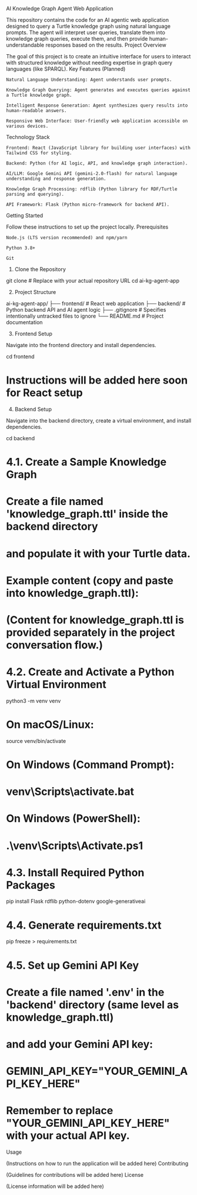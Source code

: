 AI Knowledge Graph Agent Web Application

This repository contains the code for an AI agentic web application designed to query a Turtle knowledge graph using natural language prompts. The agent will interpret user queries, translate them into knowledge graph queries, execute them, and then provide human-understandable responses based on the results.
Project Overview

The goal of this project is to create an intuitive interface for users to interact with structured knowledge without needing expertise in graph query languages (like SPARQL).
Key Features (Planned)

    Natural Language Understanding: Agent understands user prompts.

    Knowledge Graph Querying: Agent generates and executes queries against a Turtle knowledge graph.

    Intelligent Response Generation: Agent synthesizes query results into human-readable answers.

    Responsive Web Interface: User-friendly web application accessible on various devices.

Technology Stack

    Frontend: React (JavaScript library for building user interfaces) with Tailwind CSS for styling.

    Backend: Python (for AI logic, API, and knowledge graph interaction).

    AI/LLM: Google Gemini API (gemini-2.0-flash) for natural language understanding and response generation.

    Knowledge Graph Processing: rdflib (Python library for RDF/Turtle parsing and querying).

    API Framework: Flask (Python micro-framework for backend API).

Getting Started

Follow these instructions to set up the project locally.
Prerequisites

    Node.js (LTS version recommended) and npm/yarn

    Python 3.8+

    Git

1. Clone the Repository

git clone <repository-url> # Replace with your actual repository URL
cd ai-kg-agent-app

2. Project Structure

ai-kg-agent-app/
├── frontend/             # React web application
├── backend/              # Python backend API and AI agent logic
├── .gitignore            # Specifies intentionally untracked files to ignore
└── README.md             # Project documentation

3. Frontend Setup

Navigate into the frontend directory and install dependencies.

cd frontend
# Instructions will be added here soon for React setup

4. Backend Setup

Navigate into the backend directory, create a virtual environment, and install dependencies.

cd backend

# 4.1. Create a Sample Knowledge Graph
# Create a file named 'knowledge_graph.ttl' inside the backend directory
# and populate it with your Turtle data.
# Example content (copy and paste into knowledge_graph.ttl):
# (Content for knowledge_graph.ttl is provided separately in the project conversation flow.)

# 4.2. Create and Activate a Python Virtual Environment
python3 -m venv venv
# On macOS/Linux:
source venv/bin/activate
# On Windows (Command Prompt):
# venv\Scripts\activate.bat
# On Windows (PowerShell):
# .\venv\Scripts\Activate.ps1

# 4.3. Install Required Python Packages
pip install Flask rdflib python-dotenv google-generativeai

# 4.4. Generate requirements.txt
pip freeze > requirements.txt

# 4.5. Set up Gemini API Key
# Create a file named '.env' in the 'backend' directory (same level as knowledge_graph.ttl)
# and add your Gemini API key:
# GEMINI_API_KEY="YOUR_GEMINI_API_KEY_HERE"
# Remember to replace "YOUR_GEMINI_API_KEY_HERE" with your actual API key.

Usage

(Instructions on how to run the application will be added here)
Contributing

(Guidelines for contributions will be added here)
License

(License information will be added here)